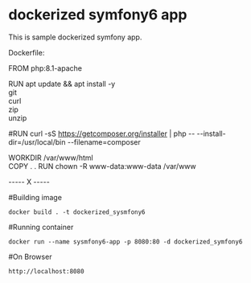 # dockerized symfony6 app

This is sample dockerized symfony app.


Dockerfile: 


 FROM php:8.1-apache

  RUN apt update && apt install -y \
      git \
      curl \
      zip \
      unzip

 #RUN curl -sS https://getcomposer.org/installer | php -- --install-dir=/usr/local/bin --filename=composer 
   

  WORKDIR /var/www/html  
  COPY . .
  RUN chown -R www-data:www-data /var/www




----- X -----





#Building image

	docker build . -t dockerized_sysmfony6

#Running container

	docker run --name sysmfony6-app -p 8080:80 -d dockerized_symfony6

#On Browser

	http://localhost:8080
